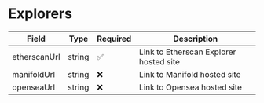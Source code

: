 # Explorers

| Field        | Type   | Required | Description                            |
| ------------ | ------ | -------- | -------------------------------------- |
| etherscanUrl | string | ✅        | Link to Etherscan Explorer hosted site |
| manifoldUrl  | string | ❌        | Link to Manifold hosted site           |
| openseaUrl   | string | ❌        | Link to Opensea hosted site            |
